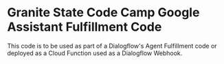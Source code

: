# Granite State Code Camp Google Assistant Fulfillment Code
 This code is to be used as part of a Dialogflow's Agent Fulfillment code or deployed as a Cloud Function used as a Dialogflow Webhook.

